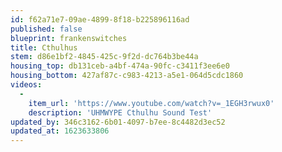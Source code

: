 ```yaml
---
id: f62a71e7-09ae-4899-8f18-b225896116ad
published: false
blueprint: frankenswitches
title: Cthulhus
stem: d86e1bf2-4845-425c-9f2d-dc764b3be44a
housing_top: db131ceb-a4bf-474a-90fc-c3411f3ee6e0
housing_bottom: 427af87c-c983-4213-a5e1-064d5cdc1860
videos:
  -
    item_url: 'https://www.youtube.com/watch?v=_1EGH3rwux0'
    description: 'UHMWYPE Cthulhu Sound Test'
updated_by: 346c3162-6b01-4097-b7ee-8c4482d3ec52
updated_at: 1623633806
---
```

